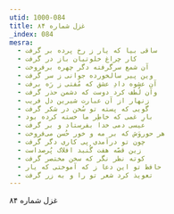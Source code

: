 ```yaml
---
utid: 1000-084
title: غزل شماره ۸۴
_index: 084
mesra:
  - ساقی بیا که یار ز رخ پرده بر گرفت
  - کار چراغ خلوتیان باز در گرفت
  - آن شمع سرگرفته دگر چهره برفروخت
  - وین پیر سالخورده جوانی ز سر گرفت
  - آن عشوه دادِ عشق که مُفتی ز رَه برفت
  - وآن لُطف کرد دوست که دشمن حذر گرفت
  - زنهار از آن عبارت شیرین دل فریب
  - گویی که پسته تو سُخن در شکر گرفت
  - بارِ غمی که خاطِر ما خسته کرده بود
  - عیسی دمی خدا بفرستاد و بر گرفت
  - هر حوروَش که بر مه و خور حُسن می‌فروخت
  - چون تو درآمدی پی کاری دگر گرفت
  - زین قصّه هفت گُنبد افلاک پُرصداست
  - کوته نظر نگر که سخن مختصر گرفت
  - حافظ تو این دعا ز که آموختی که یار
  - تعویذ کرد شعر تو را و به زر گرفت
---
```

غزل شماره ۸۴

